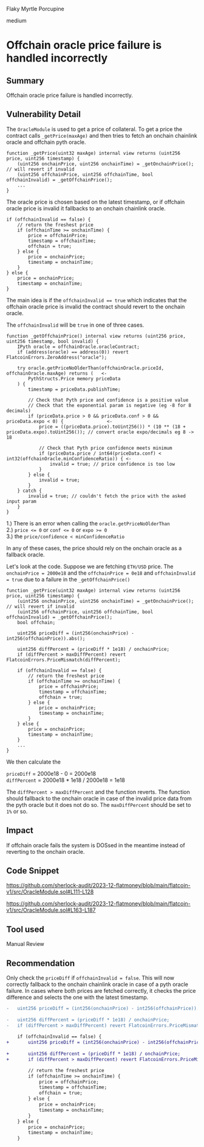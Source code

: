 Flaky Myrtle Porcupine

medium

# Offchain oracle price failure is handled incorrectly

## Summary
Offchain oracle price failure is handled incorrectly.
## Vulnerability Detail
The `OracleModule` is used to get a price of collateral. To get a price the contract calls `_getPrice(maxAge)` and then tries to fetch an onchain chainlink oracle and offchain pyth oracle.

```solidity
function _getPrice(uint32 maxAge) internal view returns (uint256 price, uint256 timestamp) {
    (uint256 onchainPrice, uint256 onchainTime) = _getOnchainPrice(); // will revert if invalid
    (uint256 offchainPrice, uint256 offchainTime, bool offchainInvalid) = _getOffchainPrice();
    ...
}
```

The oracle price is chosen based on the latest timestamp, or if offchain oracle price is invalid it fallbacks to an onchain chainlink oracle.

```solidity
if (offchainInvalid == false) {
    // return the freshest price
    if (offchainTime >= onchainTime) {
        price = offchainPrice;
        timestamp = offchainTime;
        offchain = true;
    } else {
        price = onchainPrice;
        timestamp = onchainTime;
    }
} else {
    price = onchainPrice;
    timestamp = onchainTime;
}
```

The main idea is if the `offchainInvalid == true` which indicates that the offchain oracle price is invalid the contract should revert to the onchain oracle.

The `offchainInvalid` will be `true` in one of three cases.
```solidity
function _getOffchainPrice() internal view returns (uint256 price, uint256 timestamp, bool invalid) {
    IPyth oracle = offchainOracle.oracleContract;
    if (address(oracle) == address(0)) revert FlatcoinErrors.ZeroAddress("oracle");

    try oracle.getPriceNoOlderThan(offchainOracle.priceId, offchainOracle.maxAge) returns (   <-
        PythStructs.Price memory priceData
    ) {
        timestamp = priceData.publishTime;

        // Check that Pyth price and confidence is a positive value
        // Check that the exponential param is negative (eg -8 for 8 decimals)
        if (priceData.price > 0 && priceData.conf > 0 && priceData.expo < 0) {                <-
            price = ((priceData.price).toUint256()) * (10 ** (18 + priceData.expo).toUint256()); // convert oracle expo/decimals eg 8 -> 18

            // Check that Pyth price confidence meets minimum
            if (priceData.price / int64(priceData.conf) < int32(offchainOracle.minConfidenceRatio)) { <-
                invalid = true; // price confidence is too low
            }
        } else {
            invalid = true;
        }
    } catch {
        invalid = true; // couldn't fetch the price with the asked input param
    }
}
```
1.) There is an error when calling the `oracle.getPriceNoOlderThan`   
2.) `price <= 0` or `conf <= 0` or `expo >= 0`    
3.) the `price/confidence < minConfidenceRatio`

In any of these cases, the price should rely on the onchain oracle as a fallback oracle.

Let's look at the code. Suppose we are fetching `ETH/USD` price. The `onchainPrice = 2000e18` and the `offchainPrice = 0e18` and `offchainInvalid = true` due to a failure in the `_getOffchainPrice()`
```solidity
function _getPrice(uint32 maxAge) internal view returns (uint256 price, uint256 timestamp) {
    (uint256 onchainPrice, uint256 onchainTime) = _getOnchainPrice(); // will revert if invalid
    (uint256 offchainPrice, uint256 offchainTime, bool offchainInvalid) = _getOffchainPrice();
    bool offchain;

    uint256 priceDiff = (int256(onchainPrice) - int256(offchainPrice)).abs();

    uint256 diffPercent = (priceDiff * 1e18) / onchainPrice;
    if (diffPercent > maxDiffPercent) revert FlatcoinErrors.PriceMismatch(diffPercent);

    if (offchainInvalid == false) {
        // return the freshest price
        if (offchainTime >= onchainTime) {
            price = offchainPrice;
            timestamp = offchainTime;
            offchain = true;
        } else {
            price = onchainPrice;
            timestamp = onchainTime;
        }
    } else {
        price = onchainPrice;
        timestamp = onchainTime;
    }
    ...
}
```
We then calculate the  

`priceDiff` = 2000e18 - 0 = 2000e18   
`diffPercent` = 2000e18 * 1e18 / 2000e18 = 1e18

The `diffPercent > maxDiffPercent` and the function reverts. The function should fallback to the onchain oracle in case of the invalid price data from the pyth oracle but it does not do so. The `maxDiffPercent` should be set to `1%` or so.

## Impact
If offchain oracle fails the system is DOSsed in the meantime instead of reverting to the onchain oracle.
## Code Snippet
https://github.com/sherlock-audit/2023-12-flatmoney/blob/main/flatcoin-v1/src/OracleModule.sol#L111-L128

https://github.com/sherlock-audit/2023-12-flatmoney/blob/main/flatcoin-v1/src/OracleModule.sol#L163-L187
## Tool used
Manual Review

## Recommendation
Only check the `priceDiff` if `offchainInvalid = false`. This will now correctly fallback to the onchain chainlink oracle in case of a pyth oracle failure. In cases where both prices are fetched correctly, it checks the price difference and selects the one with the latest timestamp.

```diff
-   uint256 priceDiff = (int256(onchainPrice) - int256(offchainPrice)).abs();
    
-   uint256 diffPercent = (priceDiff * 1e18) / onchainPrice;
-   if (diffPercent > maxDiffPercent) revert FlatcoinErrors.PriceMismatch(diffPercent);
    
    if (offchainInvalid == false) {
+       uint256 priceDiff = (int256(onchainPrice) - int256(offchainPrice)).abs();
    
+       uint256 diffPercent = (priceDiff * 1e18) / onchainPrice;
+       if (diffPercent > maxDiffPercent) revert FlatcoinErrors.PriceMismatch(diffPercent);

        // return the freshest price
        if (offchainTime >= onchainTime) {
            price = offchainPrice;
            timestamp = offchainTime;
            offchain = true;
        } else {
            price = onchainPrice;
            timestamp = onchainTime;
        }
    } else {
        price = onchainPrice;
        timestamp = onchainTime;
    }
```
